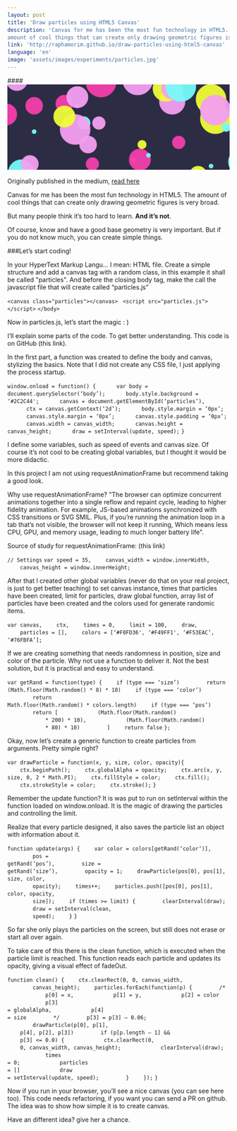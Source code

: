 ```yaml
---
layout: post
title: 'Draw particles using HTML5 Canvas'
description: 'Canvas for me has been the most fun technology in HTML5. The
amount of cool things that can create only drawing geometric figures is very broad.'
link: 'http://raphamorim.github.io/draw-particles-using-html5-canvas'
language: 'en'
image: 'assets/images/experiments/particles.jpg'
---
```


####<img src="/assets/images/experiments/particles.jpg" alt="Particles" />

Originally published in the medium, [read
here](https://medium.com/@raphamorim/draw-particles-using-html5-canvas-6151ab214f7a)

<!-- more -->

Canvas for me has been the most fun technology in HTML5. The amount of cool
things that can create only drawing geometric figures is very broad.

But many people think it’s too hard to learn. **And it’s not**.

Of course, know and have a good base geometry is very important. But if you do
not know much, you can create simple things.

###Let’s start coding!

In your HyperText Markup Langu… I mean: HTML file. Create a simple structure and
add a canvas tag with a random class, in this example it shall be called
"particles". And before the closing body tag, make the call the javascript file
that will create called “particles.js”

<div class="code">
        <code>&lt;canvas class="particles"&gt;&lt;/canvas&gt; </code>
        <code></code>
        <code>&lt;script src="particles.js"&gt;&lt;/script&gt;</code>
        <code>&lt;/body&gt;</code>

</div>

Now in particles.js, let’s start the magic : )

I’ll explain some parts of the code. To get better understanding. This code is
on GitHub (this link).

In the first part, a function was created to define the body and canvas,
   stylizing the basics. Note that I did not create any CSS file, I just
   applying the process startup.

<div class="code">
   <code>window.onload = function() {</code>
   <code>&nbsp;&nbsp;&nbsp;&nbsp;&nbsp;&nbsp;var body = document.querySelector(‘body’);</code>
   <code>&nbsp;&nbsp;&nbsp;&nbsp;&nbsp;&nbsp;body.style.background = ‘#2C2C44';</code>
   <code></code>
   <code>&nbsp;&nbsp;&nbsp;&nbsp;&nbsp;&nbsp;canvas = document.getElementById(‘particles’),</code>
   <code>&nbsp;&nbsp;&nbsp;&nbsp;&nbsp;&nbsp;ctx = canvas.getContext(‘2d’);</code>
   <code>&nbsp;&nbsp;&nbsp;&nbsp;&nbsp;&nbsp;body.style.margin = ‘0px’;</code>
   <code>&nbsp;&nbsp;&nbsp;&nbsp;&nbsp;&nbsp;canvas.style.margin = ‘0px’;</code>
   <code>&nbsp;&nbsp;&nbsp;&nbsp;&nbsp;&nbsp;canvas.style.padding = ‘0px’;</code>
   <code></code>
   <code>&nbsp;&nbsp;&nbsp;&nbsp;&nbsp;&nbsp;canvas.width = canvas_width;</code>
   <code>&nbsp;&nbsp;&nbsp;&nbsp;&nbsp;&nbsp;canvas.height = canvas_height;</code>
   <code></code>
   <code>&nbsp;&nbsp;&nbsp;&nbsp;&nbsp;&nbsp;draw = setInterval(update, speed);</code>
   <code>}</code>
</div>

I define some variables, such as speed of events and canvas size. Of course it’s
not cool to be creating global variables, but I thought it would be more
didactic.

In this project I am not using requestAnimationFrame but recommend taking a good
look.

Why use requestAnimationFrame? "The browser can optimize concurrent animations
together into a single reflow and repaint cycle, leading to higher fidelity
animation. For example, JS-based animations synchronized with CSS transitions or
SVG SMIL. Plus, if you’re running the animation loop in a tab that’s not
visible, the browser will not keep it running, Which means less CPU, GPU, and
memory usage, leading to much longer battery life".

Source of study for requestAnimationFrame: (this link)


<div class="code">
<code>// Settings</code>
<code>var speed = 35,</code>
<code>&nbsp;&nbsp;&nbsp;&nbsp;canvas_width = window.innerWidth,</code>
<code>&nbsp;&nbsp;&nbsp;&nbsp;canvas_height = window.innerHeight;</code>
</div>

After that I created other global variables (never do that on your real project,
        is just to get better teaching) to set canvas instance, times that
particles have been created, limit for particles, draw global function, array
list of particles have been created and the colors used for generate randomic
items.

<div class="code">
<code>var canvas,</code>
<code>&nbsp;&nbsp;&nbsp;&nbsp;ctx,</code>
<code>&nbsp;&nbsp;&nbsp;&nbsp;times = 0,</code>
<code>&nbsp;&nbsp;&nbsp;&nbsp;limit = 100,</code>
<code>&nbsp;&nbsp;&nbsp;&nbsp;draw,</code>
<code>&nbsp;&nbsp;&nbsp;&nbsp;particles = [],</code>
<code>&nbsp;&nbsp;&nbsp;&nbsp;colors = [‘#F0FD36', ‘#F49FF1', ‘#F53EAC’, ‘#76FBFA’];</code>
</div>

If we are creating something that needs randomness in position, size and color
of the particle. Why not use a function to deliver it. Not the best solution,
   but it is practical and easy to understand.

<div class="code">
<code>var getRand = function(type) {</code>
<code>&nbsp;&nbsp;&nbsp;&nbsp;if (type === ‘size’)</code>
<code>&nbsp;&nbsp;&nbsp;&nbsp;&nbsp;&nbsp;&nbsp;&nbsp;return
(Math.floor(Math.random() * 8) * 10)</code>
<code></code>
<code>&nbsp;&nbsp;&nbsp;&nbsp;if (type === ‘color’)</code>
<code>&nbsp;&nbsp;&nbsp;&nbsp;&nbsp;&nbsp;&nbsp;&nbsp;return
Math.floor(Math.random() * colors.length)</code>
<code></code>
<code>&nbsp;&nbsp;&nbsp;&nbsp;if (type === ‘pos’)</code>
<code>&nbsp;&nbsp;&nbsp;&nbsp;&nbsp;&nbsp;&nbsp;&nbsp;return [</code>
<code>&nbsp;&nbsp;&nbsp;&nbsp;&nbsp;&nbsp;&nbsp;&nbsp;&nbsp;&nbsp;&nbsp;&nbsp;(Math.floor(Math.random()
            * 200) * 10),</code>
<code>&nbsp;&nbsp;&nbsp;&nbsp;&nbsp;&nbsp;&nbsp;&nbsp;&nbsp;&nbsp;&nbsp;&nbsp;(Math.floor(Math.random()
            * 80) * 10)</code>
<code>&nbsp;&nbsp;&nbsp;&nbsp;&nbsp;&nbsp;&nbsp;&nbsp;]</code>
<code></code>
<code>&nbsp;&nbsp;&nbsp;&nbsp;return false</code>
<code></code>
<code>};</code>
</div>

Okay, now let’s create a generic function to create particles from arguments.
Pretty simple right?

<div class="code">
<code>var drawParticle = function(x, y, size, color, opacity){</code>
<code>&nbsp;&nbsp;&nbsp;&nbsp;ctx.beginPath();</code>
<code>&nbsp;&nbsp;&nbsp;&nbsp;ctx.globalAlpha = opacity;</code>
<code>&nbsp;&nbsp;&nbsp;&nbsp;ctx.arc(x, y, size, 0, 2 * Math.PI);</code>
<code>&nbsp;&nbsp;&nbsp;&nbsp;ctx.fillStyle = color;</code>
<code>&nbsp;&nbsp;&nbsp;&nbsp;ctx.fill();</code>
<code>&nbsp;&nbsp;&nbsp;&nbsp;ctx.strokeStyle = color;</code>
<code>&nbsp;&nbsp;&nbsp;&nbsp;ctx.stroke();</code>
<code>}</code>
</div>

Remember the update function? It is was put to run on setInterval within the
function loaded on window.onload. It is the magic of drawing the particles and
controlling the limit.

Realize that every particle designed, it also saves the particle list an object
with information about it.

<div class="code">
<code>function update(args) {</code>
<code>&nbsp;&nbsp;&nbsp;&nbsp;var color = colors[getRand(‘color’)],</code>
<code>&nbsp;&nbsp;&nbsp;&nbsp;&nbsp;&nbsp;&nbsp;&nbsp;pos =
getRand(‘pos’),</code>
<code>&nbsp;&nbsp;&nbsp;&nbsp;&nbsp;&nbsp;&nbsp;&nbsp;size =
getRand(‘size’),</code>
<code>&nbsp;&nbsp;&nbsp;&nbsp;&nbsp;&nbsp;&nbsp;&nbsp;opacity = 1;</code>
<code></code>
<code>&nbsp;&nbsp;&nbsp;&nbsp;drawParticle(pos[0], pos[1], size, color,
        opacity);</code>
<code></code>
<code>&nbsp;&nbsp;&nbsp;&nbsp;times++;</code>
<code></code>
<code>&nbsp;&nbsp;&nbsp;&nbsp;particles.push([pos[0], pos[1], color, opacity,
        size]);</code>
<code>&nbsp;&nbsp;&nbsp;&nbsp;if (times >= limit) {</code>
<code>&nbsp;&nbsp;&nbsp;&nbsp;&nbsp;&nbsp;&nbsp;&nbsp;clearInterval(draw);</code>
<code>&nbsp;&nbsp;&nbsp;&nbsp;&nbsp;&nbsp;&nbsp;&nbsp;draw = setInterval(clean,
        speed);</code>
<code>&nbsp;&nbsp;&nbsp;&nbsp;}</code>
<code>}</code>
</div>

So far she only plays the particles on the screen, but still does not erase or
start all over again.

To take care of this there is the clean function, which is executed when the
particle limit is reached. This function reads each particle and updates its
opacity, giving a visual effect of fadeOut.

<div class="code">
<code>function clean() {</code>
<code>&nbsp;&nbsp;&nbsp;&nbsp;ctx.clearRect(0, 0, canvas_width,
        canvas_height);</code>
<code>&nbsp;&nbsp;&nbsp;&nbsp;particles.forEach(function(p) {</code>
<code>&nbsp;&nbsp;&nbsp;&nbsp;&nbsp;&nbsp;&nbsp;&nbsp;/*</code>
<code>&nbsp;&nbsp;&nbsp;&nbsp;&nbsp;&nbsp;&nbsp;&nbsp;&nbsp;&nbsp;&nbsp;&nbsp;p[0] = x,</code>
<code>&nbsp;&nbsp;&nbsp;&nbsp;&nbsp;&nbsp;&nbsp;&nbsp;&nbsp;&nbsp;&nbsp;&nbsp;p[1] = y,</code>
<code>&nbsp;&nbsp;&nbsp;&nbsp;&nbsp;&nbsp;&nbsp;&nbsp;&nbsp;&nbsp;&nbsp;&nbsp;p[2] = color</code>
<code>&nbsp;&nbsp;&nbsp;&nbsp;&nbsp;&nbsp;&nbsp;&nbsp;&nbsp;&nbsp;&nbsp;&nbsp;p[3]
= globalAlpha,</code>
<code>&nbsp;&nbsp;&nbsp;&nbsp;&nbsp;&nbsp;&nbsp;&nbsp;&nbsp;&nbsp;&nbsp;&nbsp;p[4]
= size</code>
<code>&nbsp;&nbsp;&nbsp;&nbsp;&nbsp;&nbsp;&nbsp;&nbsp;*/</code>
<code></code>
<code>&nbsp;&nbsp;&nbsp;&nbsp;&nbsp;&nbsp;&nbsp;&nbsp;p[3] = p[3] — 0.06;</code>
<code></code>
<code>&nbsp;&nbsp;&nbsp;&nbsp;&nbsp;&nbsp;&nbsp;&nbsp;drawParticle(p[0], p[1],
    p[4], p[2], p[3])</code>
<code></code>
<code>&nbsp;&nbsp;&nbsp;&nbsp;&nbsp;&nbsp;&nbsp;&nbsp;if (p[p.length — 1] &&
    p[3] <= 0.0) {</code>
<code>&nbsp;&nbsp;&nbsp;&nbsp;&nbsp;&nbsp;&nbsp;&nbsp;&nbsp;&nbsp;&nbsp;&nbsp;ctx.clearRect(0,
    0, canvas_width, canvas_height);</code>
<code>&nbsp;&nbsp;&nbsp;&nbsp;&nbsp;&nbsp;&nbsp;&nbsp;&nbsp;&nbsp;&nbsp;&nbsp;clearInterval(draw);</code>
<code>&nbsp;&nbsp;&nbsp;&nbsp;&nbsp;&nbsp;&nbsp;&nbsp;&nbsp;&nbsp;&nbsp;&nbsp;times
= 0;</code>
<code>&nbsp;&nbsp;&nbsp;&nbsp;&nbsp;&nbsp;&nbsp;&nbsp;&nbsp;&nbsp;&nbsp;&nbsp;particles
= []</code>
<code>&nbsp;&nbsp;&nbsp;&nbsp;&nbsp;&nbsp;&nbsp;&nbsp;&nbsp;&nbsp;&nbsp;&nbsp;draw
= setInterval(update, speed);</code>
<code>&nbsp;&nbsp;&nbsp;&nbsp;&nbsp;&nbsp;&nbsp;&nbsp;}</code>
<code>&nbsp;&nbsp;&nbsp;&nbsp;});</code>
<code>}</code>
</div>

Now if you run in your browser, you’ll see a nice canvas (you can see here too).
This code needs refactoring, if you want you can send a PR on github. The idea
was to show how simple it is to create canvas.

Have an different idea? give her a chance.
